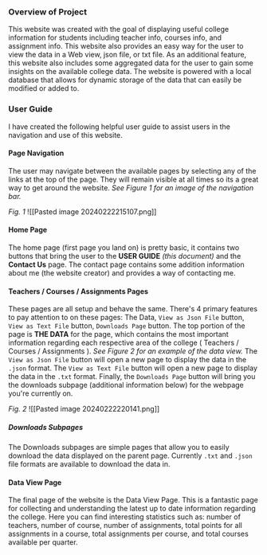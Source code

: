 ### Overview of Project
This website was created with the goal of displaying useful college information for students including teacher info, courses info, and assignment info. This website also provides an easy way for the user to view the data in a Web view, json file, or txt file. As an additional feature, this website also includes some aggregated data for the user to gain some insights on the available college data. The website is powered with a local database that allows for dynamic storage of the data that can easily be modified or added to.
### User Guide
I have created the following helpful user guide to assist users in the navigation and use of this website.
#### Page Navigation
The user may navigate between the available pages by selecting any of the links at the top of the page. They will remain visible at all times so its a great way to get around the website. *See Figure 1 for an image of the navigation bar.*

*Fig. 1*
![[Pasted image 20240222215107.png]]
#### Home Page
The home page (first page you land on) is pretty basic, it contains two buttons that bring the user to the **USER GUIDE** *(this document)* and the **Contact Us** page. The contact page contains some addition information about me (the website creator) and provides a way of contacting me.
#### Teachers / Courses / Assignments Pages
These pages are all setup and behave the same. There's 4 primary features to pay attention to on these pages: The Data, `View as Json File` button, `View as Text File` button, `Downloads Page` button. The top portion of the page is **THE DATA** for the page, which contains the most important information regarding each respective area of the college ( Teachers / Courses / Assignments ). *See Figure 2 for an example of the data view.* The `View as Json File` button will open a new page to display the data in the `.json` format. The `View as Text File` button will open a new page to display the data in the `.txt` format. Finally, the `Downloads Page` button will bring you the downloads subpage (additional information below) for the webpage you're currently on. 

*Fig. 2*
![[Pasted image 20240222220141.png]]
##### Downloads Subpages
The Downloads subpages are simple pages that allow you to easily download the data displayed on the parent page. Currently `.txt` and `.json` file formats are available to download the data in.
#### Data View Page
The final page of the website is the Data View Page. This is a fantastic page for collecting and understanding the latest up to date information regarding the college. Here you can find interesting statistics such as: number of teachers, number of course, number of assignments, total points for all assignments in a course, total assignments per course, and total courses available per quarter.
